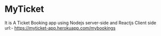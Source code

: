 # MyTicket
It is A Ticket Booking app using Nodejs server-side and Reactjs Client side
url:- https://myticket-app.herokuapp.com/mybookings
